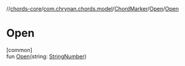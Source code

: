 //[chords-core](../../../../index.md)/[com.chrynan.chords.model](../../index.md)/[ChordMarker](../index.md)/[Open](index.md)/[Open](-open.md)

# Open

[common]\
fun [Open](-open.md)(string: [StringNumber](../../-string-number/index.md))
